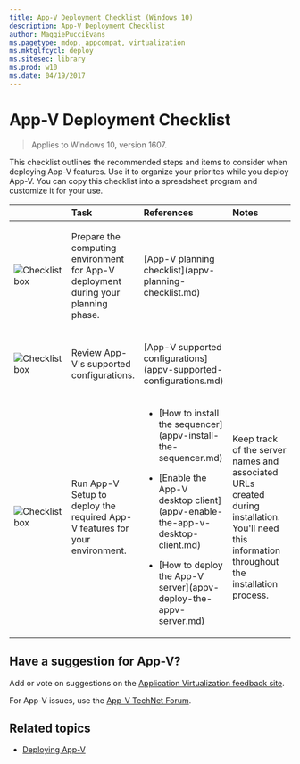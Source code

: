 ```yaml
---
title: App-V Deployment Checklist (Windows 10)
description: App-V Deployment Checklist
author: MaggiePucciEvans
ms.pagetype: mdop, appcompat, virtualization
ms.mktglfcycl: deploy
ms.sitesec: library
ms.prod: w10
ms.date: 04/19/2017
---
```

# App-V Deployment Checklist

>Applies to Windows 10, version 1607.

This checklist outlines the recommended steps and items to consider when deploying App-V features. Use it to organize your priorites while you deploy App-V. You can copy this checklist into a spreadsheet program and customize it for your use.

<table>
<colgroup>
<col width="25%" />
<col width="25%" />
<col width="25%" />
<col width="25%" />
</colgroup>
<thead>
<tr class="header">
<th align="left"></th>
<th align="left">Task</th>
<th align="left">References</th>
<th align="left">Notes</th>
</tr>
</thead>
<tbody>
<tr class="odd">
<td align="left"><img src="images/checklistbox.gif" alt="Checklist box" /></td>
<td align="left"><p>Prepare the computing environment for App-V deployment during your planning phase.</p></td>
<td align="left"><p>[App-V planning checklist](appv-planning-checklist.md)</p></td>
<td align="left"><p></p></td>
</tr>
<tr class="even">
<td align="left"><img src="images/checklistbox.gif" alt="Checklist box" /></td>
<td align="left"><p>Review App-V's supported configurations.</p></td>
<td align="left"><p>[App-V supported configurations](appv-supported-configurations.md)</p></td>
<td align="left"><p></p></td>
</tr>
<tr class="odd">
<td align="left"><img src="images/checklistbox.gif" alt="Checklist box" /></td>
<td align="left"><p>Run App-V Setup to deploy the required App-V features for your environment.</p>
</div>
<div>
</div></td>
<td align="left"><p></p>
<ul>
<li><p>[How to install the sequencer](appv-install-the-sequencer.md)</p></li>
<li><p>[Enable the App-V desktop client](appv-enable-the-app-v-desktop-client.md)</p></li>
<li><p>[How to deploy the App-V server](appv-deploy-the-appv-server.md)</p></li>
</ul></td>
<td align="left"><p>Keep track of the server names and associated URLs created during installation. You'll need this information throughout the installation process.</p></td>
</tr>
</tbody>
</table>

## Have a suggestion for App-V?

Add or vote on suggestions on the [Application Virtualization feedback site](http://appv.uservoice.com/forums/280448-microsoft-application-virtualization).

For App-V issues, use the [App-V TechNet Forum](https://social.technet.microsoft.com/Forums/en-US/home?forum=mdopappv).

## Related topics

* [Deploying App-V](appv-deploying-appv.md)
